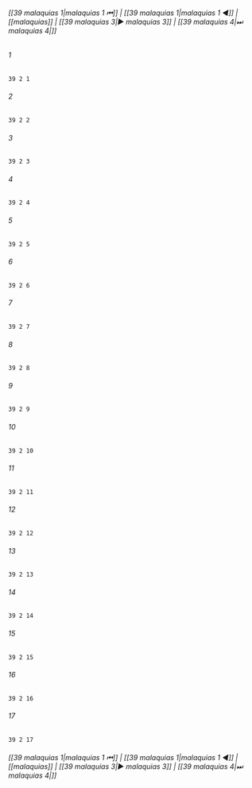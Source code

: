 
###### [[39 malaquias 1|malaquias 1 ⏮]] | [[39 malaquias 1|malaquias 1 ◀]] | [[malaquias]] | [[39 malaquias 3|▶ malaquias 3]] | [[39 malaquias 4|⏭ malaquias 4|]]

###### 1
``` verse
39 2 1 
```
###### 2
``` verse
39 2 2 
```
###### 3
``` verse
39 2 3 
```
###### 4
``` verse
39 2 4 
```
###### 5
``` verse
39 2 5 
```
###### 6
``` verse
39 2 6 
```
###### 7
``` verse
39 2 7 
```
###### 8
``` verse
39 2 8 
```
###### 9
``` verse
39 2 9 
```
###### 10
``` verse
39 2 10 
```
###### 11
``` verse
39 2 11 
```
###### 12
``` verse
39 2 12 
```
###### 13
``` verse
39 2 13 
```
###### 14
``` verse
39 2 14 
```
###### 15
``` verse
39 2 15 
```
###### 16
``` verse
39 2 16 
```
###### 17
``` verse
39 2 17 
```

###### [[39 malaquias 1|malaquias 1 ⏮]] | [[39 malaquias 1|malaquias 1 ◀]] | [[malaquias]] | [[39 malaquias 3|▶ malaquias 3]] | [[39 malaquias 4|⏭ malaquias 4|]]

